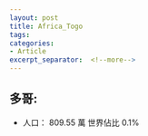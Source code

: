 ```yaml
---
layout: post
title: Africa_Togo
tags: 
categories:
- Article
excerpt_separator:  <!--more-->
---
```

## 多哥:
- 人口： 809.55 萬 世界佔比 0.1%